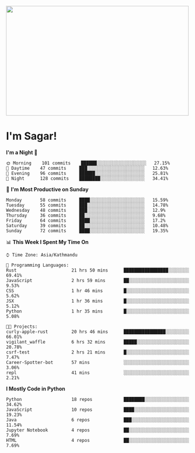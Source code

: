 
<img src="https://media.giphy.com/media/3ornk57KwDXf81rjWM/giphy.gif" width="500" height="300" frameBorder="0" class="giphy-embed" allowFullScreen></img>

#   I'm Sagar!

<!--START_SECTION:waka-->
**I'm a Night 🦉** 

```text
🌞 Morning    101 commits    ██████░░░░░░░░░░░░░░░░░░░   27.15% 
🌆 Daytime    47 commits     ███░░░░░░░░░░░░░░░░░░░░░░   12.63% 
🌃 Evening    96 commits     ██████░░░░░░░░░░░░░░░░░░░   25.81% 
🌙 Night      128 commits    ████████░░░░░░░░░░░░░░░░░   34.41%

```
📅 **I'm Most Productive on Sunday** 

```text
Monday       58 commits     ████░░░░░░░░░░░░░░░░░░░░░   15.59% 
Tuesday      55 commits     ███░░░░░░░░░░░░░░░░░░░░░░   14.78% 
Wednesday    48 commits     ███░░░░░░░░░░░░░░░░░░░░░░   12.9% 
Thursday     36 commits     ██░░░░░░░░░░░░░░░░░░░░░░░   9.68% 
Friday       64 commits     ████░░░░░░░░░░░░░░░░░░░░░   17.2% 
Saturday     39 commits     ██░░░░░░░░░░░░░░░░░░░░░░░   10.48% 
Sunday       72 commits     ████░░░░░░░░░░░░░░░░░░░░░   19.35%

```


📊 **This Week I Spent My Time On** 

```text
⌚︎ Time Zone: Asia/Kathmandu

💬 Programming Languages: 
Rust                     21 hrs 50 mins      █████████████████░░░░░░░░   69.41% 
JavaScript               2 hrs 59 mins       ██░░░░░░░░░░░░░░░░░░░░░░░   9.53% 
CSS                      1 hr 46 mins        █░░░░░░░░░░░░░░░░░░░░░░░░   5.62% 
JSX                      1 hr 36 mins        █░░░░░░░░░░░░░░░░░░░░░░░░   5.12% 
Python                   1 hr 35 mins        █░░░░░░░░░░░░░░░░░░░░░░░░   5.08%

🐱‍💻 Projects: 
curly-apple-rust         20 hrs 46 mins      ████████████████░░░░░░░░░   66.01% 
vigilant_waffle          6 hrs 32 mins       █████░░░░░░░░░░░░░░░░░░░░   20.78% 
csrf-test                2 hrs 21 mins       █░░░░░░░░░░░░░░░░░░░░░░░░   7.47% 
Career-Spotter-bot       57 mins             ░░░░░░░░░░░░░░░░░░░░░░░░░   3.06% 
repl                     41 mins             ░░░░░░░░░░░░░░░░░░░░░░░░░   2.21%

```

**I Mostly Code in Python** 

```text
Python                   18 repos            ████████░░░░░░░░░░░░░░░░░   34.62% 
JavaScript               10 repos            ████░░░░░░░░░░░░░░░░░░░░░   19.23% 
Java                     6 repos             ███░░░░░░░░░░░░░░░░░░░░░░   11.54% 
Jupyter Notebook         4 repos             ██░░░░░░░░░░░░░░░░░░░░░░░   7.69% 
HTML                     4 repos             ██░░░░░░░░░░░░░░░░░░░░░░░   7.69%

```



<!--END_SECTION:waka-->

